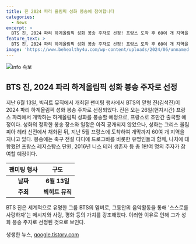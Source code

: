 ```yaml
---
title: 진 2024 파리 올림픽 성화 봉송에 참여합니다
categories:
  - News
excerpt: >
  BTS 진, 2024 파리 하계올림픽 성화 봉송 주자로 선정! 프랑스 도착 후 60여 개 지역을 지날 예정. 축구 전설 디디에 드로그바, 레지스탕스 단원, 니스 테러 생존자 등과 함께 1만여 명이 참여 예정. BTS 멤버로서 스스로를 사랑하자와 사랑·평화를 강조하는 진의 선정에 주목!
feature_text: >
  BTS 진, 2024 파리 하계올림픽 성화 봉송 주자로 선정! 프랑스 도착 후 60여 개 지역을 지날 예정. 축구 전설 디디에 드로그바, 레지스탕스 단원, 니스 테러 생존자 등과 함께 1만여 명이 참여 예정. BTS 멤버로서 스스로를 사랑하자와 사랑·평화를 강조하는 진의 선정에 주목!
image: 'https://www.behealthy4u.com/wp-content/uploads/2024/06/unnamed-file.png'
---
```


<p><img src="https://www.behealthy4u.com/wp-content/uploads/2024/06/unnamed-file.png" alt="info 속보" /></p>

<h2 data-ke-size="size26">BTS 진, 2024 파리 하계올림픽 성화 봉송 주자로 선정</h2>

<p data-ke-size="size16">지난 6월 13일, 빅히트 뮤직에서 개최된 팬미팅 행사에서 BTS의 맏형 진(김석진)이 2024 파리 하계올림픽 성화 봉송 주자로 선정되었다. 진은 오는 26일(현지시간) 프랑스 파리에서 개막하는 하계올림픽 성화를 봉송할 예정으로, 프랑스로 조만간 출국할 예정이다. 성화의 정확한 봉송 장소와 일정은 아직 공개되지 않았으나, 성화는 그리스 올림피아 헤라 신전에서 채화된 뒤, 지난 5월 프랑스에 도착하여 개막까지 60여 개 지역을 지나고 있다. 봉송에는 축구 전설 디디에 드로그바를 비롯한 유명인들과 함께, 나치에 대항했던 프랑스 레지스탕스 단원, 2016년 니스 테러 생존자 등 총 1만여 명의 주자가 참여할 예정이다.</p>

<table>
<thead>
    <tr>
        <th>팬미팅 행사</th>
        <th>구도</th>
    </tr>
</thead>
<tbody>
    <tr>
        <td style="text-align: center; height: 17px;"><b>날짜</b></td>
        <td style="text-align: center; height: 17px;"><b>6월 13일</b></td>
    </tr>
    <tr>
        <td style="text-align: center; height: 17px;"><b>주최</b></td>
        <td style="text-align: center; height: 17px;"><b>빅히트 뮤직</b></td>
    </tr>
</tbody>
</table>

<p data-ke-size="size16">BTS 진은 세계적으로 유명한 그룹 BTS의 멤버로, 그동안의 음악활동을 통해 '스스로를 사랑하자'는 메시지와 사랑, 평화 등의 가치를 강조해왔다. 이러한 이유로 인해 그가 성화 봉송 주자로 선정된 것으로 보인다.</p>
생생한 뉴스, <a href="https://qoogle.tistory.com" rel="dofollow">qoogle.tistory.com</a>


